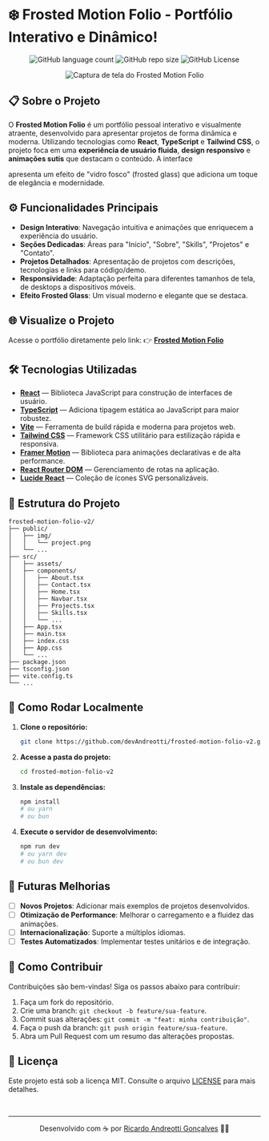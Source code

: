# ❄️ Frosted Motion Folio - Portfólio Interativo e Dinâmico!
<p align="center">
  <img alt="GitHub language count" src="https://img.shields.io/github/languages/count/devAndreotti/frosted-motion-folio-v2?color=FFF&labelColor=336699&style=flat-square">
  <img alt="GitHub repo size" src="https://img.shields.io/github/repo-size/devAndreotti/frosted-motion-folio-v2?color=FFF&labelColor=336699&style=flat-square">
  <img alt="GitHub License" src="https://img.shields.io/github/license/devAndreotti/frosted-motion-folio-v2?color=FFF&labelColor=336699&style=flat-square">
</p>

<div align="center">
  <img src="./public/img/project.png" alt="Captura de tela do Frosted Motion Folio">
</div>

## 📋 Sobre o Projeto
O **Frosted Motion Folio** é um portfólio pessoal interativo e visualmente atraente, desenvolvido para apresentar projetos de forma dinâmica e moderna. Utilizando tecnologias como **React**, **TypeScript** e **Tailwind CSS**, o projeto foca em uma **experiência de usuário fluida**, **design responsivo** e **animações sutis** que destacam o conteúdo. A interface 

apresenta um efeito de "vidro fosco" (frosted glass) que adiciona um toque de elegância e modernidade.

## ⚙️ Funcionalidades Principais
* **Design Interativo**: Navegação intuitiva e animações que enriquecem a experiência do usuário.
* **Seções Dedicadas**: Áreas para "Início", "Sobre", "Skills", "Projetos" e "Contato".
* **Projetos Detalhados**: Apresentação de projetos com descrições, tecnologias e links para código/demo.
* **Responsividade**: Adaptação perfeita para diferentes tamanhos de tela, de desktops a dispositivos móveis.
* **Efeito Frosted Glass**: Um visual moderno e elegante que se destaca.

## 🌐 Visualize o Projeto
Acesse o portfólio diretamente pelo link:
👉 [**Frosted Motion Folio**](https://devandreotti.github.io/frosted-motion-folio-v2/)

## 🛠 Tecnologias Utilizadas
* **[React](https://react.dev/)** — Biblioteca JavaScript para construção de interfaces de usuário.
* **[TypeScript](https://www.typescriptlang.org/)** — Adiciona tipagem estática ao JavaScript para maior robustez.
* **[Vite](https://vitejs.dev/)** — Ferramenta de build rápida e moderna para projetos web.
* **[Tailwind CSS](https://tailwindcss.com/)** — Framework CSS utilitário para estilização rápida e responsiva.
* **[Framer Motion](https://www.framer.com/motion/)** — Biblioteca para animações declarativas e de alta performance.
* **[React Router DOM](https://reactrouter.com/en/main/start/tutorial)** — Gerenciamento de rotas na aplicação.
* **[Lucide React](https://lucide.dev/guide/packages/lucide-react)** — Coleção de ícones SVG personalizáveis.

## 📂 Estrutura do Projeto
```
frosted-motion-folio-v2/
├── public/
│   ├── img/
│   │   └── project.png
│   └── ...
├── src/
│   ├── assets/
│   ├── components/
│   │   ├── About.tsx
│   │   ├── Contact.tsx
│   │   ├── Home.tsx
│   │   ├── Navbar.tsx
│   │   ├── Projects.tsx
│   │   ├── Skills.tsx
│   │   └── ...
│   ├── App.tsx
│   ├── main.tsx
│   ├── index.css
│   ├── App.css
│   └── ...
├── package.json
├── tsconfig.json
├── vite.config.ts
└── ...
```

## 🚀 Como Rodar Localmente
1. **Clone o repositório:**

   ```bash
   git clone https://github.com/devAndreotti/frosted-motion-folio-v2.git
   ```
2. **Acesse a pasta do projeto:**

   ```bash
   cd frosted-motion-folio-v2
   ```
3. **Instale as dependências:**

   ```bash
   npm install
   # ou yarn
   # ou bun
   ```
4. **Execute o servidor de desenvolvimento:**

   ```bash
   npm run dev
   # ou yarn dev
   # ou bun dev
   ```

## 🔮 Futuras Melhorias
* [ ] **Novos Projetos**: Adicionar mais exemplos de projetos desenvolvidos.
* [ ] **Otimização de Performance**: Melhorar o carregamento e a fluidez das animações.
* [ ] **Internacionalização**: Suporte a múltiplos idiomas.
* [ ] **Testes Automatizados**: Implementar testes unitários e de integração.

## 💪 Como Contribuir
Contribuições são bem-vindas!
Siga os passos abaixo para contribuir:

1. Faça um fork do repositório.
2. Crie uma branch: `git checkout -b feature/sua-feature`.
3. Commit suas alterações: `git commit -m "feat: minha contribuição"`.
4. Faça o push da branch: `git push origin feature/sua-feature`.
5. Abra um Pull Request com um resumo das alterações propostas.

## 📝 Licença
Este projeto está sob a licença MIT.
Consulte o arquivo [LICENSE](https://github.com/devAndreotti/devAndreotti/blob/main/LICENSE) para mais detalhes.

<br>

---

<p align="center">
  Desenvolvido com ☕ por <a href="https://github.com/devAndreotti">Ricardo Andreotti Gonçalves</a> 🧑‍💻
</P>